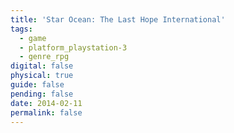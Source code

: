 ```yaml
---
title: 'Star Ocean: The Last Hope International'
tags:
  - game
  - platform_playstation-3
  - genre_rpg
digital: false
physical: true
guide: false
pending: false
date: 2014-02-11
permalink: false
---
```

